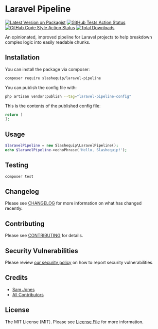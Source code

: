 # Laravel Pipeline

[![Latest Version on Packagist](https://img.shields.io/packagist/v/slashequip/laravel-pipeline.svg?style=flat-square)](https://packagist.org/packages/slashequip/laravel-pipeline)
[![GitHub Tests Action Status](https://img.shields.io/github/workflow/status/slashequip/laravel-pipeline/run-tests?label=tests)](https://github.com/slashequip/laravel-pipeline/actions?query=workflow%3Arun-tests+branch%3Amain)
[![GitHub Code Style Action Status](https://img.shields.io/github/workflow/status/slashequip/laravel-pipeline/Check%20&%20fix%20styling?label=code%20style)](https://github.com/slashequip/laravel-pipeline/actions?query=workflow%3A"Check+%26+fix+styling"+branch%3Amain)
[![Total Downloads](https://img.shields.io/packagist/dt/slashequip/laravel-pipeline.svg?style=flat-square)](https://packagist.org/packages/slashequip/laravel-pipeline)

An opinionated, improved pipeline for Laravel projects to help breakdown complex logic into easily readable chunks.

## Installation

You can install the package via composer:

```bash
composer require slashequip/laravel-pipeline
```

You can publish the config file with:

```bash
php artisan vendor:publish --tag="laravel-pipeline-config"
```

This is the contents of the published config file:

```php
return [
];
```

## Usage

```php
$laravelPipeline = new Slashequip\LaravelPipeline();
echo $laravelPipeline->echoPhrase('Hello, Slashequip!');
```

## Testing

```bash
composer test
```

## Changelog

Please see [CHANGELOG](CHANGELOG.md) for more information on what has changed recently.

## Contributing

Please see [CONTRIBUTING](.github/CONTRIBUTING.md) for details.

## Security Vulnerabilities

Please review [our security policy](../../security/policy) on how to report security vulnerabilities.

## Credits

- [Sam Jones](https://github.com/slashequip)
- [All Contributors](../../contributors)

## License

The MIT License (MIT). Please see [License File](LICENSE.md) for more information.
